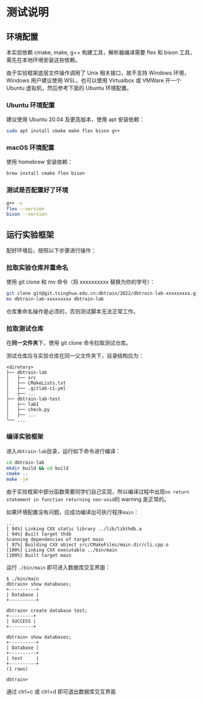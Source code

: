 # 测试说明

## 环境配置

本实验依赖 cmake, make, g++ 构建工具，解析器编译需要 flex 和 bison 工具，需先在本地环境安装这些依赖。

由于实验框架底层文件操作调用了 Unix 相关接口，故不支持 Windows 环境，Windows 用户建议使用 WSL，也可以使用 Virtualbox 或 VMWare 开一个 Ubuntu 虚拟机，然后参考下面的 Ubuntu 环境配置。

### Ubuntu 环境配置

建议使用 Ubuntu 20.04 及更高版本，使用 apt 安装依赖：

```bash
sudo apt install cmake make flex bison g++
```

### macOS 环境配置

使用 homebrew 安装依赖：

```bash
brew install cmake flex bison
```

### 测试是否配置好了环境

```bash
g++ -v
flex --version
bison --version
```

## 运行实验框架

配好环境后，按照以下步骤进行操作：

### 拉取实验仓库并重命名

使用 git clone 和 mv 命令（将 xxxxxxxxxx 替换为你的学号）：

```bash
git clone git@git.tsinghua.edu.cn:dbtrain/2022/dbtrain-lab-xxxxxxxxx.git
mv dbtrain-lab-xxxxxxxxx dbtrain-lab
```

仓库重命名操作是必须的，否则测试脚本无法正常工作。

### 拉取测试仓库

在**同一文件夹**下，使用 git clone 命令拉取测试仓库。

测试仓库应与实验仓库在同一父文件夹下，目录结构应为：

```
<diretory>
├── dbtrain-lab
│   ├── src
│   ├── CMakeLists.txt
│   ├── .gitlab-ci.yml
│   ├── ...
├── dbtrain-lab-test
│   ├── lab1
│   ├── check.py
│   ├── ...
└── ...
```

### 编译实验框架

进入`dbtrain-lab`目录，运行如下命令进行编译：

```bash
cd dbtrain-lab
mkdir build && cd build
cmake ..
make -j4
```

由于实验框架中部分函数需要同学们自己实现，所以编译过程中出现`no return statement in function returning non-void`的 warning 是正常的。

如果环境配置没有问题，应成功编译出可执行程序`main`：

```
...
[ 94%] Linking CXX static library ../lib/libthdb.a
[ 94%] Built target thdb
Scanning dependencies of target main
[ 97%] Building CXX object src/CMakeFiles/main.dir/cli.cpp.o
[100%] Linking CXX executable ../bin/main
[100%] Built target main
```

运行 `./bin/main` 即可进入数据库交互界面：

```
$ ./bin/main
dbtrain> show databases;
+----------+
| Database |
+----------+

dbtrain> create database test;
+---------+
| SUCCESS |
+---------+

dbtrain> show databases;
+----------+
| Database |
+----------+
| test     |
+----------+
(1 rows)

dbtrain> 
```

通过 ctrl+c 或 ctrl+d 即可退出数据库交互界面

